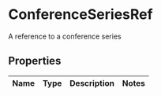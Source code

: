 

# ConferenceSeriesRef

A reference to a conference series
## Properties

Name | Type | Description | Notes
------------ | ------------- | ------------- | -------------




